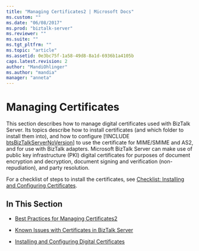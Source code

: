 ```yaml
---
title: "Managing Certificates2 | Microsoft Docs"
ms.custom: ""
ms.date: "06/08/2017"
ms.prod: "biztalk-server"
ms.reviewer: ""
ms.suite: ""
ms.tgt_pltfrm: ""
ms.topic: "article"
ms.assetid: 0e3bc75f-1a58-49d8-8a1d-6936b1a4105b
caps.latest.revision: 2
author: "MandiOhlinger"
ms.author: "mandia"
manager: "anneta"
---
```

# Managing Certificates
This section describes how to manage digital certificates used with BizTalk Server. Its topics describe how to install certificates (and which folder to install them into), and how to configure [!INCLUDE [btsBizTalkServerNoVersion](../includes/btsbiztalkservernoversion-md.md)] to use the certificate for MIME/SMIME and AS2, and for use with BizTalk adapters. Microsoft BizTalk Server can make use of public key infrastructure (PKI) digital certificates for purposes of document encryption and decryption, document signing and verification (non-repudiation), and party resolution.  
  
 For a checklist of steps to install the certificates, see [Checklist: Installing and Configuring Certificates](~/technical-guides/checklist-installing-and-configuring-certificates.md).  
  
## In This Section  
  
-   [Best Practices for Managing Certificates2](../technical-guides/best-practices-for-managing-certificates2.md)  
  
-   [Known Issues with Certificates in BizTalk Server](../technical-guides/known-issues-with-certificates-in-biztalk-server.md)  
  
-   [Installing and Configuring Digital Certificates](~/technical-guides/installing-and-configuring-digital-certificates.md)